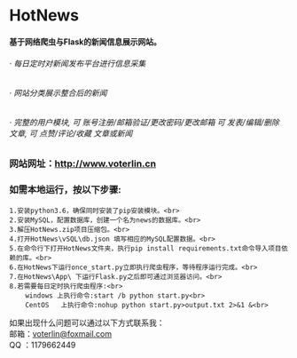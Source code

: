 # HotNews
#### 基于网络爬虫与Flask的新闻信息展示网站。
###### · 每日定时对新闻发布平台进行信息采集
###### · 网站分类展示整合后的新闻
###### · 完整的用户模块, 可 账号注册/邮箱验证/更改密码/更改邮箱 可 发表/编辑/删除 文章, 可 点赞/评论/收藏 文章或新闻

### 网站网址：http://www.voterlin.cn

### 如需本地运行，按以下步骤:
	1.安装python3.6，确保同时安装了pip安装模块。<br>
	2.安装MySQL，配置数据库，创建一个名为news的数据库。<br>
	3.解压HotNews.zip项目压缩包。<br>
	4.打开HotNews\vSQL\db.json 填写相应的MySQL配置数据。<br>
	5.在命令行下打开HotNews文件夹，执行pip install requirements.txt命令导入项目依赖的库。<br>
	6.在HotNews下运行once_start.py立即执行爬虫程序，等待程序运行完成。<br>
	7.在HotNews\App\ 下运行Flask.py之后即可通过浏览器访问。<br>
	8.若需要每日定时执行爬虫程序:<br>
		windows 上执行命令:start /b python start.py<br>
		CentOS   上执行命令:nohup python start.py>output.txt 2>&1 &<br>

如果出现什么问题可以通过以下方式联系我：<br>
邮箱：voterlin@foxmail.com<br>
QQ ：1179662449<br>
